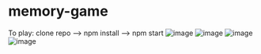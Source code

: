 # memory-game
To play:
clone repo --> npm install --> npm start
![image](https://user-images.githubusercontent.com/91290544/228728470-4e69cf5b-477c-4f23-984f-a8dd339d97b8.png)
![image](https://user-images.githubusercontent.com/91290544/228728548-ca3ab71e-17bd-4560-acdb-fcc6a094e75b.png)
![image](https://user-images.githubusercontent.com/91290544/228728590-6e12ee4d-1e8c-4dfc-9119-308243d9d055.png)
![image](https://user-images.githubusercontent.com/91290544/228728676-6681c595-cdab-4249-9656-7f2095b547ae.png)

